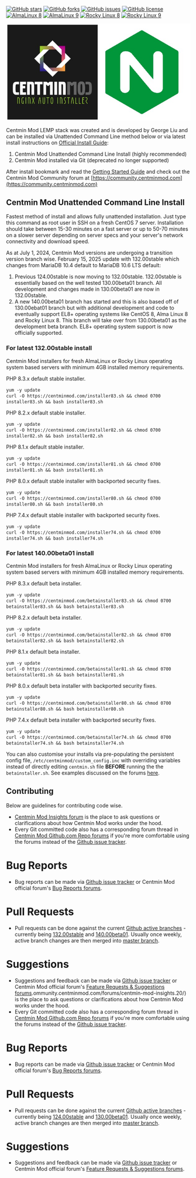[![GitHub stars](https://img.shields.io/github/stars/centminmod/centminmod.svg?style=flat-square)](https://github.com/centminmod/centminmod/stargazers) [![GitHub forks](https://img.shields.io/github/forks/centminmod/centminmod.svg?style=flat-square)](https://github.com/centminmod/centminmod/network) [![GitHub issues](https://img.shields.io/github/issues/centminmod/centminmod.svg?style=flat-square)](https://github.com/centminmod/centminmod/issues) [![GitHub license](https://img.shields.io/badge/license-GPL-blue.svg?style=flat-square)](https://raw.githubusercontent.com/centminmod/centminmod/master/license.txt) [![AlmaLinux 8](https://github.com/centminmod/centminmod-workflows/actions/workflows/almalinux8-13100stable.yml/badge.svg?branch=master)](https://github.com/centminmod/centminmod-workflows/actions/workflows/almalinux8-13100stable.yml) [![AlmaLinux 9](https://github.com/centminmod/centminmod-workflows/actions/workflows/almalinux9-13100stable.yml/badge.svg)](https://github.com/centminmod/centminmod-workflows/actions/workflows/almalinux9-13100stable.yml) [![Rocky Linux 8](https://github.com/centminmod/centminmod-workflows/actions/workflows/rockylinux8-13100stable.yml/badge.svg)](https://github.com/centminmod/centminmod-workflows/actions/workflows/rockylinux8-13100stable.yml) [![Rocky Linux 9](https://github.com/centminmod/centminmod-workflows/actions/workflows/rockylinux9-13100stable.yml/badge.svg)](https://github.com/centminmod/centminmod-workflows/actions/workflows/rockylinux9-13100stable.yml)

![Centmin Mod](/centmin-mod-logo2.jpg)

Centmin Mod LEMP stack was created and is developed by George Liu and can be installed via Unattended Command Line method below or via latest install instructions on [Official Install Guide](https://centminmod.com/install.html):

1. Centmin Mod Unattended Command Line Install (highly recommended)
2. Centmin Mod installed via Git (deprecated no longer supported)

After install bookmark and read the [Getting Started Guide](https://centminmod.com/getstarted.html) and check out the Centmin Mod Community forum at [https://community.centminmod.com](https://community.centminmod.com)

## Centmin Mod Unattended Command Line Install

Fastest method of install and allows fully unattended installation. Just type this command as root user in SSH on a fresh CentOS 7 server. Installation should take between 15-30 minutes on a fast server or up to 50-70 minutes on a slower server depending on server specs and your server's network connectivity and download speed.

As at July 1, 2024, Centmin Mod versions are undergoing a transition version branch wise. February 15, 2025 update with 132.00stable which changes from MariaDB 10.4 default to MariaDB 10.6 LTS default:

1. Previous 124.00stable is now moving to 132.00stable. 132.00stable is essentially based on the well tested 130.00beta01 branch. All development and changes made in 130.00beta01 are now in 132.00stable.
2. A new 140.00beta01 branch has started and this is also based off of 130.00ebat01 branch but with additional development and code to eventually support EL8+ operating systems like CentOS 8, Alma Linux 8 and Rocky Linux 8. This branch will take over from 130.00beta01 as the development beta branch. EL8+ operating system support is now officially supported.

### For latest 132.00stable install

Centmin Mod installers for fresh AlmaLinux or Rocky Linux operating system based servers with minimum 4GB installed memory requirements.

PHP 8.3.x default stable installer.

```
yum -y update
curl -O https://centminmod.com/installer83.sh && chmod 0700 installer83.sh && bash installer83.sh
```

PHP 8.2.x default stable installer.

```
yum -y update
curl -O https://centminmod.com/installer82.sh && chmod 0700 installer82.sh && bash installer82.sh
```

PHP 8.1.x default stable installer.

```
yum -y update
curl -O https://centminmod.com/installer81.sh && chmod 0700 installer81.sh && bash installer81.sh
```

PHP 8.0.x default stable installer with backported security fixes.

```
yum -y update
curl -O https://centminmod.com/installer80.sh && chmod 0700 installer80.sh && bash installer80.sh
```

PHP 7.4.x default stable installer with backported security fixes.

```
yum -y update
curl -O https://centminmod.com/installer74.sh && chmod 0700 installer74.sh && bash installer74.sh
```

### For latest 140.00beta01 install

Centmin Mod installers for fresh AlmaLinux or Rocky Linux operating system based servers with minimum 4GB installed memory requirements.

PHP 8.3.x default beta installer.

```
yum -y update
curl -O https://centminmod.com/betainstaller83.sh && chmod 0700 betainstaller83.sh && bash betainstaller83.sh
```

PHP 8.2.x default beta installer.

```
yum -y update
curl -O https://centminmod.com/betainstaller82.sh && chmod 0700 betainstaller82.sh && bash betainstaller82.sh
```

PHP 8.1.x default beta installer.

```
yum -y update
curl -O https://centminmod.com/betainstaller81.sh && chmod 0700 betainstaller81.sh && bash betainstaller81.sh
```

PHP 8.0.x default beta installer with backported security fixes.

```
yum -y update
curl -O https://centminmod.com/betainstaller80.sh && chmod 0700 betainstaller80.sh && bash betainstaller80.sh
```

PHP 7.4.x default beta installer with backported security fixes.

```
yum -y update
curl -O https://centminmod.com/betainstaller74.sh && chmod 0700 betainstaller74.sh && bash betainstaller74.sh
```

You can also customise your installs via pre-populating the persistent config file, `/etc/centminmod/custom_config.inc` with overriding variables instead of directly editing `centmin.sh` file **BEFORE** running the the `betainstaller.sh`. See examples discussed on the forums [here](https://community.centminmod.com/threads/discussion-how-do-you-initially-install-setup-your-centmin-mod-server.14736/).

## Contributing

Below are guidelines for contributing code wise. 

* [Centmin Mod Insights forum](https://community.centminmod.com/forums/centmin-mod-insights.20/) is the place to ask questions or clarifications about how Centmin Mod works under the hood.
* Every Git committed code also has a corresponding forum thread in [Centmin Mod Github.com Repo forums](https://community.centminmod.com/link-forums/centmin-mod-github-com-repository.13/) if you're more comfortable using the forums instead of the [Github issue tracker](https://github.com/centminmod/centminmod/issues).

# Bug Reports

* Bug reports can be made via [Github issue tracker](https://github.com/centminmod/centminmod/issues) or Centmin Mod official forum's [Bug Reports forums](https://community.centminmod.com/forums/bug-reports.12/).

# Pull Requests

* Pull requests can be done against the current [Github active branches](https://github.com/centminmod/centminmod/branches/active) - currently being [132.00stable](https://github.com/centminmod/centminmod/tree/132.00stable) and [140.00beta01](https://github.com/centminmod/centminmod/tree/140.00beta01). Usually once weekly, active branch changes are then merged into [master branch](https://github.com/centminmod/centminmod).

# Suggestions

* Suggestions and feedback can be made via [Github issue tracker](https://github.com/centminmod/centminmod/issues) or Centmin Mod official forum's [Feature Requests & Suggestions forums](https://community.centminmod.com/forums/feature-requests-suggestions.11/).ommunity.centminmod.com/forums/centmin-mod-insights.20/) is the place to ask questions or clarifications about how Centmin Mod works under the hood.
* Every Git committed code also has a corresponding forum thread in [Centmin Mod Github.com Repo forums](https://community.centminmod.com/link-forums/centmin-mod-github-com-repository.13/) if you're more comfortable using the forums instead of the [Github issue tracker](https://github.com/centminmod/centminmod/issues).

# Bug Reports

* Bug reports can be made via [Github issue tracker](https://github.com/centminmod/centminmod/issues) or Centmin Mod official forum's [Bug Reports forums](https://community.centminmod.com/forums/bug-reports.12/).

# Pull Requests

* Pull requests can be done against the current [Github active branches](https://github.com/centminmod/centminmod/branches/active) - currently being [124.00stable](https://github.com/centminmod/centminmod/tree/124.00stable) and [130.00beta01](https://github.com/centminmod/centminmod/tree/130.00beta01). Usually once weekly, active branch changes are then merged into [master branch](https://github.com/centminmod/centminmod).

# Suggestions

* Suggestions and feedback can be made via [Github issue tracker](https://github.com/centminmod/centminmod/issues) or Centmin Mod official forum's [Feature Requests & Suggestions forums](https://community.centminmod.com/forums/feature-requests-suggestions.11/).
